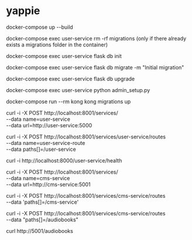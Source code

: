 # yappie
docker-compose up --build

docker-compose exec user-service rm -rf migrations (only if there already exists a migrations folder in the container)

docker-compose exec user-service flask db init

docker-compose exec user-service flask db migrate -m "Initial migration"

docker-compose exec user-service flask db upgrade

docker-compose exec user-service python admin_setup.py

docker-compose run --rm kong kong migrations up

curl -i -X POST http://localhost:8001/services/ \
  --data name=user-service \
  --data url=http://user-service:5000

curl -i -X POST http://localhost:8001/services/user-service/routes \
  --data name=user-service-route \
  --data paths[]=/user-service

curl -i http://localhost:8000/user-service/health

curl -i -X POST http://localhost:8001/services/ \
  --data name=cms-service \
  --data url=http://cms-service:5001

curl -i -X POST http://localhost:8001/services/cms-service/routes \
  --data 'paths[]=/cms-service'

curl -i -X POST http://localhost:8001/services/cms-service/routes \
  --data "paths[]=/audiobooks"

curl http://5001/audiobooks

